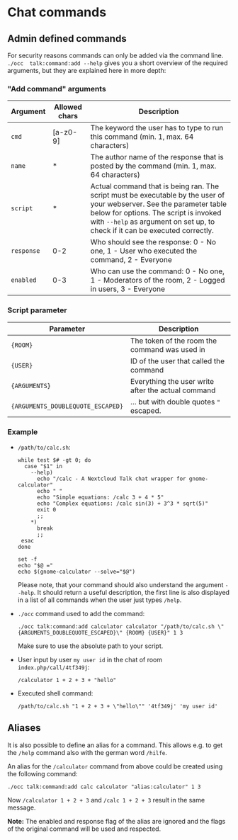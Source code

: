 # Chat commands


## Admin defined commands

For security reasons commands can only be added via the command line. `./occ  talk:command:add --help` gives you a short overview of the required arguments, but they are explained here in more depth:

### "Add command" arguments

Argument | Allowed chars | Description
---|---|---
`cmd` | [a-z0-9] | The keyword the user has to type to run this command (min. 1, max. 64 characters)
`name` | * | The author name of the response that is posted by the command (min. 1, max. 64 characters)
`script` | * | Actual command that is being ran. The script must be executable by the user of your webserver. See the parameter table below for options. The script is invoked with `--help` as argument on set up, to check if it can be executed correctly.
`response` | 0-2 | Who should see the response: 0 - No one, 1 - User who executed the command, 2 - Everyone
`enabled` | 0-3 |  Who can use the command: 0 - No one, 1 - Moderators of the room, 2 - Logged in users, 3 - Everyone

### Script parameter

Parameter | Description
---|---
`{ROOM}` | The token of the room the command was used in
`{USER}` | ID of the user that called the command
`{ARGUMENTS}` | Everything the user write after the actual command
`{ARGUMENTS_DOUBLEQUOTE_ESCAPED}` | … but with double quotes `"` escaped.

### Example

* `/path/to/calc.sh`:

    ```
    while test $# -gt 0; do
      case "$1" in
        --help)
          echo "/calc - A Nextcloud Talk chat wrapper for gnome-calculator"
          echo " "
          echo "Simple equations: /calc 3 + 4 * 5"
          echo "Complex equations: /calc sin(3) + 3^3 * sqrt(5)"
          exit 0
          ;;
        *)
          break
          ;;
     esac
    done
    
    set -f
    echo "$@ ="
    echo $(gnome-calculator --solve="$@")
    ```
    
    Please note, that your command should also understand the argument `--help`.
It should return a useful description, the first line is also displayed in a list of all commands when the user just types `/help`.

* `./occ` command used to add the command:

    ```
    ./occ talk:command:add calculator calculator "/path/to/calc.sh \"{ARGUMENTS_DOUBLEQUOTE_ESCAPED}\" {ROOM} {USER}" 1 3
    ```
    Make sure to use the absolute path to your script.
    
* User input by user `my user id` in the chat of room `index.php/call/4tf349j`:
    
    ```
    /calculator 1 + 2 + 3 + "hello"
    ```

    
* Executed shell command:

    ```
    /path/to/calc.sh "1 + 2 + 3 + \"hello\"" '4tf349j' 'my user id'
    ```

## Aliases

It is also possible to define an alias for a command. This allows e.g. to get the `/help` command also with the german word `/hilfe`.

An alias for the `/calculator` command from above could be created using the following command:

```
./occ talk:command:add calc calculator "alias:calculator" 1 3
```

Now `/calculator 1 + 2 + 3` and `/calc 1 + 2 + 3` result in the same message.

**Note:** The enabled and response flag of the alias are ignored and the flags of the original command will be used and respected.
